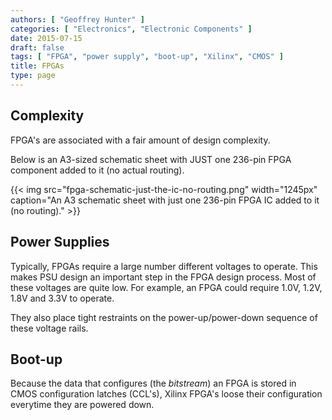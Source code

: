```yaml
---
authors: [ "Geoffrey Hunter" ]
categories: [ "Electronics", "Electronic Components" ]
date: 2015-07-15
draft: false
tags: [ "FPGA", "power supply", "boot-up", "Xilinx", "CMOS" ]
title: FPGAs
type: page
---
```


## Complexity

FPGA's are associated with a fair amount of design complexity.

Below is an A3-sized schematic sheet with JUST one 236-pin FPGA component added to it (no actual routing).

{{< img src="fpga-schematic-just-the-ic-no-routing.png" width="1245px" caption="An A3 schematic sheet with just one 236-pin FPGA IC added to it (no routing)."  >}}

## Power Supplies

Typically, FPGAs require a large number different voltages to operate. This makes PSU design an important step in the FPGA design process. Most of these voltages are quite low. For example, an FPGA could require 1.0V, 1.2V, 1.8V and 3.3V to operate.

They also place tight restraints on the power-up/power-down sequence of these voltage rails.

## Boot-up

Because the data that configures (the _bitstream_) an FPGA is stored in CMOS configuration latches (CCL's), Xilinx FPGA's loose their configuration everytime they are powered down.
